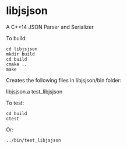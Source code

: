 # libjsjson
A C++14 JSON Parser and Serializer

To build:

```
cd libjsjson
mkdir build
cd build
cmake ..
make
```
Creates the following files in libjsjson/bin folder:

libjsjson.a
test_libjsjson

To test:

```
cd build
ctest
```

Or:

```
../bin/test_libjsjson
```




